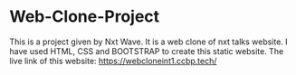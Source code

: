 # Web-Clone-Project
This is a project given by Nxt Wave. It is a web clone of nxt talks website. I have used HTML, CSS and BOOTSTRAP to create this static website. The live link of this website: https://webcloneint1.ccbp.tech/
